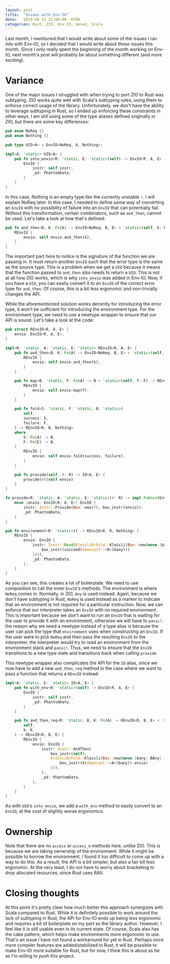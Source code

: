 ```yaml
---
layout: post
title:  "Issues with Env-IO"
date:   2019-08-31 22:00:00 -0700
categories: Rust, ZIO, Env-IO, monad, Scala
---
```


Last month, I mentioned that I would write about some of the issues I ran into with Env-IO, so I decided that I would write about those issues this month. Since I only really spent the beginning of the month working on Env-IO, next month's post will probably be about something different (and more exciting). 

# Variance

One of the major issues I struggled with when trying to port ZIO to Rust was subtyping. ZIO works quite well with Scala's subtyping rules, using them to enforce correct usage of the library. Unfortunately, we don't have the ability to leverage subtyping in Rust, so I ended up enforcing these constraints in other ways. I am still using some of the type aliases defined originally in ZIO, but there are some key differences:

```rust
pub enum NoReq {}
pub enum Nothing {}

pub type UIO<A> = EnvIO<NoReq, A, Nothing>;

impl<A: 'static> UIO<A> {
    pub fn into_envio<R: 'static, E: 'static>(self) -> EnvIO<R, A, E> {
        EnvIO {
            instr: self.instr,
            _pd: PhantomData,
        }
    }
}
```

In this case, Nothing is an empty type like the currently unstable `!`. I will explain NoReq later. In this case, I needed to define some way of converting an `EnvIO` with no possibility of failure into an `EnvIO` that can potentially fail. Without this transformation, certain combinators, such as `and_then`, cannot be used. Let's take a look at how that's defined:

```rust
pub fn and_then<B, K: Fn(A) -> EnvIO<NoReq, B, E> + 'static>(self, k: K) -> REnvIO<R, B, E> {
    REnvIO {
        envio: self.envio.and_then(k),
    }
}
```

The important part here to notice is the signature of the function we are passing in. It must return another `EnvIO` such that the error type is the same as the source type. This is a problem when we get a `UIO` because it means that the function passed to `and_then` also needs to return a `UIO`. This is not at all how ZIO works, which is why `into_envio` was added in Env-IO. Now, if you have a `UIO`, you can easily convert it to an `EnvIO` of the correct error type for `and_then`. Of course, this is a bit less ergonomic and non-trivially changes the API.

While the aforementioned solution works decently for introducing the error type, it won't be sufficient for introducing the environment type. For the environment type, we need to use a newtype wrapper to ensure that our API is sound. Let's take a look at the code:

```rust
pub struct REnvIO<R, A, E> {
    envio: EnvIO<R, A, E>,
}

impl<R: 'static, A: 'static, E: 'static> REnvIO<R, A, E> {
    pub fn and_then<B, K: Fn(A) -> EnvIO<NoReq, B, E> + 'static>(self, k: K) -> REnvIO<R, B, E> {
        REnvIO {
            envio: self.envio.and_then(k),
        }
    }

    pub fn map<B: 'static, F: Fn(A) -> B + 'static>(self, f: F) -> REnvIO<R, B, E> {
        REnvIO {
            envio: self.envio.map(f),
        }
    }

    pub fn fold<S: 'static, F: 'static, B: 'static>(
        self,
        success: S,
        failure: F,
    ) -> REnvIO<R, B, Nothing>
    where
        S: Fn(A) -> B,
        F: Fn(E) -> B,
    {
        REnvIO {
            envio: self.envio.fold(success, failure),
        }
    }

    pub fn provide(self, r: R) -> IO<A, E> {
        provide(r)(self.envio)
    }
}

fn provide<R: 'static, A: 'static, E: 'static>(r: R) -> impl FnOnce(EnvIO<R, A, E>) -> IO<A, E> {
    move |envio: EnvIO<R, A, E>| EnvIO {
        instr: Instr::Provide(Box::new(r), box_instr(envio)),
        _pd: PhantomData,
    }
}

pub fn environment<R: 'static>() -> REnvIO<R, R, Nothing> {
    REnvIO {
        envio: EnvIO {
            instr: Instr::Read(KleisliOrFold::Kleisli(Box::new(move |bany: BAny| {
                box_instr(succeed(downcast::<R>(bany)))
            }))),
            _pd: PhantomData,
        },
    }
}
```

As you can see, this creates a lot of boilerplate. We need to use composition to call the inner `EnvIO`'s methods. The environment is where `NoReq` comes in. Normally, in ZIO, `Any` is used instead. Again, because we don't have subtyping in Rust, `NoReq` is used instead as a marker to indicate that an environment is not required for a particular instruction. Now, we can enforce that our interpreter takes an `EnvIO` with no required environment. This is important because we don't want to run an `EnvIO` that is waiting for the user to provide it with an environment, otherwise we will have to `panic!`. the reason why we need a newtype instead of a type alias is because the user can pick the type that `environment` uses when constructing an `EnvIO`. If the user were to pick `NoReq` and then pass the resulting `EnvIO` to the interpreter, the interpreter would try to read an environment from the environment stack and `panic!`. Thus, we need to ensure that the `EnvIO` transitions to a new type state and transitions back when calling `provide`.

This newtype wrapper also complicates the API for the `IO` alias, since we now have to add a new `and_then_req` method in the case where we want to pass a function that returns a `REnvIO` instead:

```rust
impl<A: 'static, E: 'static> IO<A, E> {
    pub fn with_env<R: 'static>(self) -> EnvIO<R, A, E> {
        EnvIO {
            instr: self.instr,
            _pd: PhantomData,
        }
    }

    pub fn and_then_req<R: 'static, B, K: Fn(A) -> REnvIO<R, B, E> + 'static>(
        self,
        k: K,
    ) -> REnvIO<R, B, E> {
        REnvIO {
            envio: EnvIO {
                instr: Instr::AndThen(
                    box_instr(self),
                    KleisliOrFold::Kleisli(Box::new(move |bany: BAny| {
                        box_instr(k(downcast::<A>(bany)).envio)
                    })),
                ),
                _pd: PhantomData,
            },
        }
    }
}
```

As with `UIO`'s `into_envio`, we add a `with_env` method to easily convert to an `EnvIO`, at the cost of slightly worse ergonomics.

# Ownership

Note that there are no `access` or `access_m` methods here, unlike ZIO. This is because we are taking ownership of the environment. While it might be possible to borrow the environment, I found it too difficult to come up with a way to do this. As a result, the API is a bit simpler, but also a fair bit less ergonomic. At the very least, I do not have to worry about bracketing to drop allocated resources, since Rust uses RAII.

# Closing thoughts

At this point it's pretty clear how much better this approach synergizes with Scala compared to Rust. While it is definitely possible to work around the lack of subtyping in Rust, the API for Env-IO ends up being less ergonomic and requires a bit of boilerplate on my part as the library author. However, I feel like it is still usable even in its current state. Of course, Scala also has the cake pattern, which helps make environments more ergonomic to use. That's an issue I have not found a workaround for yet in Rust. Perhaps once more compiler features are added/stabilized in Rust, it will be possible to make Env-IO more suitable for Rust, but for now, I think this is about as far as I'm willing to push this project.